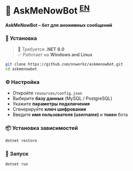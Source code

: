# 📨 AskMeNowBot <sup>[EN](README.md)</sup>

#### AskMeNowBot – бот для анонимных сообщений

### 🚀 Установка

> 🌱 Требуется **.NET 8.0**<br>
> ✅ Работает на **Windows and Linux**<br>

```bash
git clone https://github.com/nnworkz/askmenowbot.git
cd askmenowbot
```

### ⚙️ Настройка

- Откройте `resources/config.json`
- Выберите **базу данных** (MySQL / PostgreSQL)
- Укажите **параметры подключения**
- Сгенерируйте **ключ шифрования**
- Введите **имя пользователя (username)** и **токен** бота

### 📦 Установка зависимостей

```bash
dotnet restore
```

### 🏁 Запуск

```bash
dotnet run
```
